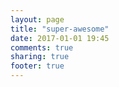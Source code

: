 ```yaml
---
layout: page
title: "super-awesome"
date: 2017-01-01 19:45
comments: true
sharing: true
footer: true
---
```

